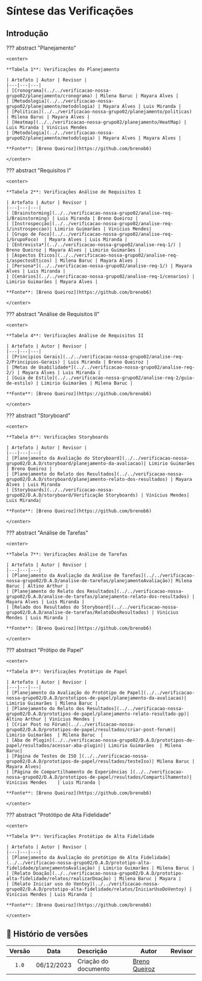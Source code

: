 # Síntese das Verificações

## Introdução



??? abstract "Planejamento"

    <center>

    **Tabela 1**: Verificações do Planejamento

    | Artefato | Autor | Revisor |
    |---|---|---|
    | [Cronograma](../../verificacao-nossa-grupo02/planejamento/cronograma) | Milena Baruc | Mayara Alves |
    | [Metodologia](../../verificacao-nossa-grupo02/planejamento/metodologia) | Mayara Alves | Luis Miranda |
    | [Politicas](../../verificacao-nossa-grupo02/planejamento/politicas) | Milena Baruc | Mayara Alves |
    | [Heatmap](../../verificacao-nossa-grupo02/planejamento/HeatMap) | Luis Miranda | Vinícius Mendes
    | [Metodologia](../../verificacao-nossa-grupo02/planejamento/metodologia) | Mayara Alves | Mayara Alves |

    **Fonte**: [Breno Queiroz](https://github.com/brenob6)

    </center>

??? abstract "Requisitos I"

    <center>

    **Tabela 2**: Verificações Análise de Requisitos I

    | Artefato | Autor | Revisor |
    |---|---|---|
    | [Brainstorming](../../verificacao-nossa-grupo02/analise-req-1/Brainstorming) | Luis Miranda | Breno Queiroz |
    | [Instrospecção](../../verificacao-nossa-grupo02/analise-req-1/instrospeccao)| Limirio Guimarães | Vinicius Mendes|
    | [Grupo de Foco](../../verificacao-nossa-grupo02/analise-req-1/GrupoFoco)  | Mayara Alves | Luis Miranda |
    | [Entrevista*](../../verificacao-nossa-grupo02/analise-req-1/) | Breno Queiroz | Mayara Alves | Limirio Guimarães |
    | [Aspectos Éticos](../../verificacao-nossa-grupo02/analise-req-1/aspectosEticos) | Milena Baruc | Mayara Alves |
    | [Persona*](../../verificacao-nossa-grupo02/analise-req-1/) | Mayara Alves | Luis Miranda |
    | [Cenários](../../verificacao-nossa-grupo02/analise-req-1/cenarios) | Limirio Guimarães | Mayara Alves |

    **Fonte**: [Breno Queiroz](https://github.com/brenob6)

    </center>

??? abstract "Análise de Requisitos II"

    <center>

    **Tabela 4**: Verificações Análise de Requisitos II

    | Artefato | Autor | Revisor |
    |---|---|---|
    | [Principios Gerais](../../verificacao-nossa-grupo02/analise-req-2/Principios-Gerais) | Luis Miranda | Breno Queiroz |
    | [Metas de Usabilidade*](../../verificacao-nossa-grupo02/analise-req-2/) | Mayara Alves | Luis Miranda |
    | [Guia de Estilo](../../verificacao-nossa-grupo02/analise-req-2/guia-de-estilo) | Limirio Guimarães | Milena Baruc |

    **Fonte**: [Breno Queiroz](https://github.com/brenob6)

    </center>

??? abstract "Storyboard"

    <center>

    **Tabela 6**: Verificações Storyboards

    | Artefato | Autor | Revisor |
    |---|---|---|
    | [Planejamento da Avaliação do Storyboard](../../verificacao-nossa-grupo02/D.A.D/storyboard/planejamento-da-avaliacao)| Limirio Guimarães  | Breno Queiroz |
    | [Planejamento do Relato dos Resultados](../../verificacao-nossa-grupo02/D.A.D/storyboard/planejamento-relato-dos-resultados) | Mayara Alves | Luis Miranda
    | [Storyboards](../../verificacao-nossa-grupo02/D.A.D/storyboard/Verificação Storyboards) | Vinícius Mendes| Luis Miranda|

    **Fonte**: [Breno Queiroz](https://github.com/brenob6)

    </center>


??? abstract "Análise de Tarefas"

    <center>

    **Tabela 7**: Verificações Análise de Tarefas

    | Artefato | Autor | Revisor |
    |---|---|---|
    | [Planejamento da Avaliação da Análise de Tarefas](../../verificacao-nossa-grupo02/D.A.D/analise-de-tarefas/planejamentoAvaliação)| Milena Baruc | Altino Arthur |
    | [Planejamento do Relato dos Resultados](../../verificacao-nossa-grupo02/D.A.D/analise-de-tarefas/planejamento-relato-dos-resultados) | Mayara Alves | Luis Miranda |
    | [Relado dos Resultados do Storyboard](../../verificacao-nossa-grupo02/D.A.D/analise-de-tarefas/RelatoDosResultados) | Vinícius Mendes | Luis Miranda |

    **Fonte**: [Breno Queiroz](https://github.com/brenob6)

    </center>

??? abstract "Prótipo de Papel"

    <center>

    **Tabela 8**: Verificações Protótipo de Papel

    | Artefato | Autor | Revisor |
    |---|---|---|
    | [Planejamento da Avaliação do Protótipo de Papel](../../verificacao-nossa-grupo02/D.A.D/prototipos-de-papel/planejamento-da-avaliacao)| Limirio Guimarães | Milena Baruc |
    | [Planejamento do Relato dos Resultados](../../verificacao-nossa-grupo02/D.A.D/prototipos-de-papel/planejamento-relato-resultado-pp)| Altino Arthur | Vinícius Mendes |
    | [Criar Post no Fórum](../../verificacao-nossa-grupo02/D.A.D/prototipos-de-papel/resultados/criar-post-forum)| Limirio Guimarães  | Milena Baruc  |
    | [Aba de Plugin](../../verificacao-nossa-grupo02/D.A.D/prototipos-de-papel/resultados/acessar-aba-plugin)| Limirio Guimarães  | Milena Baruc|
    | [Página de Testes de ISO ](../../verificacao-nossa-grupo02/D.A.D/prototipos-de-papel/resultados/testeIso)| Milena Baruc | Mayara Alves|
    | [Página de Compartilhamento de Experiências ](../../verificacao-nossa-grupo02/D.A.D/prototipos-de-papel/resultados/Compartilhamento)| Vinícius Mendes    | Luis Miranda |

    **Fonte**: [Breno Queiroz](https://github.com/brenob6)

    </center>


??? abstract "Protótipo de Alta Fidelidade"

    <center>

    **Tabela 9**: Verificações Protótipo de Alta Fidelidade

    | Artefato | Autor | Revisor |
    |---|---|---|
    | [Planejamento da Avaliação do protótipo de Alta Fidelidade](../../verificacao-nossa-grupo02/D.A.D/prototipo-alta-fidelidade/planejamentoAvaliação) | Limirio Guimarães | Milena Baruc |
    | [Relato Doação](../../verificacao-nossa-grupo02/D.A.D/prototipo-alta-fidelidade/relatos/realizarDoação) | Milena Baruc | Mayara |
    | [Relato Iniciar uso do Ventoy](../../verificacao-nossa-grupo02/D.A.D/prototipo-alta-fidelidade/relatos/IniciarUsoDoVentoy) | Vinícius Mendes | Luis Miranda |

    **Fonte**: [Breno Queiroz](https://github.com/brenob6)

    </center>

## 📑 Histório de versões

| Versão| Data      | Descrição | Autor | Revisor       |
| :-:   | :-:       | :--       | --    | --            |
| `1.0`  |06/12/2023 |Criação do documento|[Breno Queiroz](https://github.com/brenob6)|  [](https://github.com/)|

